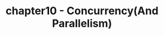 ---
slug: Concurrency(And Parallelism)
title: chapter10 - Concurrency(And Parallelism)
authors: davwirain
tags: [Rust]
---